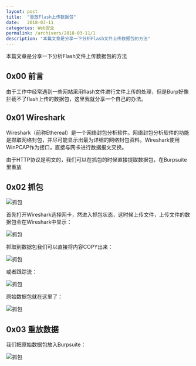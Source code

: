 ```yaml
---
layout: post
title:  "重放Flash上传数据包"
date:   2018-03-11
categories: Web安全
permalink: /archivers/2018-03-11/1
description: "本篇文章是分享一下分析Flash文件上传数据包的方法"
---
```

本篇文章是分享一下分析Flash文件上传数据包的方法
<!--more-->
## 0x00 前言

由于工作中经常遇到一些网站采用flash文件进行文件上传的处理，但是Burp好像拦截不了flash上传的数据包，这里我就分享一个自己的办法。


## 0x01 Wireshark

Wireshark（前称Ethereal）是一个网络封包分析软件。网络封包分析软件的功能是撷取网络封包，并尽可能显示出最为详细的网络封包资料。Wireshark使用WinPCAP作为接口，直接与网卡进行数据报文交换。

由于HTTP协议是明文的，我们可以在抓包的时候直接提取数据包，在Burpsuite里重放


## 0x02 抓包

![抓包][0x01]


首先打开Wireshark选择网卡，然进入抓包状态，这时候上传文件，上传文件的数据包会在Wireshark中显示：


![抓包][0x05]


抓取到数据包我们可以直接将内容COPY出来：

![抓包][0x02]

或者跟踪流：


![抓包][0x03]


原始数据包就在这里了：


![抓包][0x04]

## 0x03 重放数据

我们把原始数据包放入Burpsuite：


![抓包][0x06]


[0x01]: http://rvn0xsy.oss-cn-shanghai.aliyuncs.com/2018-03-11/0x01.png
[0x02]: http://rvn0xsy.oss-cn-shanghai.aliyuncs.com/2018-03-11/0x02.png
[0x03]: http://rvn0xsy.oss-cn-shanghai.aliyuncs.com/2018-03-11/0x03.png
[0x04]: http://rvn0xsy.oss-cn-shanghai.aliyuncs.com/2018-03-11/0x04.png
[0x05]: http://rvn0xsy.oss-cn-shanghai.aliyuncs.com/2018-03-11/0x05.png
[0x06]: http://rvn0xsy.oss-cn-shanghai.aliyuncs.com/2018-03-11/0x06.png


